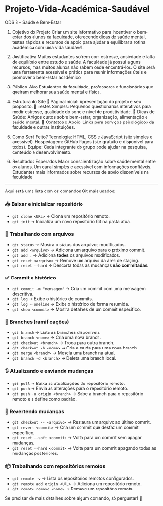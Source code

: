 # Projeto-Vida-Académica-Saudável

ODS 3 – Saúde e Bem-Estar
1. Objetivo do Projeto
Criar um site informativo para incentivar o bem-estar dos alunos da faculdade, oferecendo dicas de saúde mental, testes rápidos e recursos de apoio para ajudar a equilibrar a rotina acadêmica com uma vida saudável.

2. Justificativa
Muitos estudantes sofrem com estresse, ansiedade e falta de equilíbrio entre estudo e saúde.
A faculdade já possui alguns recursos, mas muitos alunos não sabem onde encontrá-los.
O site será uma ferramenta acessível e prática para reunir informações úteis e promover o bem-estar acadêmico.
3. Público-Alvo
Estudantes da faculdade, professores e funcionários que queiram melhorar sua saúde mental e física.

4. Estrutura do Site
📌 Página Inicial: Apresentação do projeto e seu propósito.
📌 Testes Simples: Pequenos questionários interativos para medir estresse, qualidade do sono e nível de produtividade.
📌 Dicas de Saúde: Artigos curtos sobre bem-estar, organização, alimentação e saúde mental.
📌 Contatos e Apoio: Links para serviços psicológicos da faculdade e outras instituições.

5. Como Será Feito?
Tecnologia: HTML, CSS e JavaScript (site simples e acessível).
Hospedagem: GitHub Pages (site gratuito e disponível para todos).
Equipe: Cada integrante do grupo pode ajudar na pesquisa, conteúdo e desenvolvimento.

7. Resultados Esperados
Maior conscientização sobre saúde mental entre os alunos.
Um canal simples e acessível com informações confiáveis.
Estudantes mais informados sobre recursos de apoio disponíveis na faculdade.

------------------------------------------------------------------------------------------------------------------------------------------------------

Aqui está uma lista com os comandos Git mais usados:  

### 📥 **Baixar e inicializar repositório**  
- `git clone <URL>` → Clona um repositório remoto.  
- `git init` → Inicializa um novo repositório Git na pasta atual.  

### 📂 **Trabalhando com arquivos**  
- `git status` → Mostra o status dos arquivos modificados.  
- `git add <arquivo>` → Adiciona um arquivo para o próximo commit.  
- `git add .` → Adiciona **todos** os arquivos modificados.  
- `git reset <arquivo>` → Remove um arquivo da área de staging.  
- `git reset --hard` → Descarta todas as mudanças **não commitadas**.  

### ✅ **Commit e histórico**  
- `git commit -m "mensagem"` → Cria um commit com uma mensagem descritiva.  
- `git log` → Exibe o histórico de commits.  
- `git log --oneline` → Exibe o histórico de forma resumida.  
- `git show <commit>` → Mostra detalhes de um commit específico.  

### 🔄 **Branches (ramificações)**  
- `git branch` → Lista as branches disponíveis.  
- `git branch <nome>` → Cria uma nova branch.  
- `git checkout <branch>` → Troca para outra branch.  
- `git checkout -b <nome>` → Cria e muda para uma nova branch.  
- `git merge <branch>` → Mescla uma branch na atual.  
- `git branch -d <branch>` → Deleta uma branch local.  

### 🔃 **Atualizando e enviando mudanças**  
- `git pull` → Baixa as atualizações do repositório remoto.  
- `git push` → Envia as alterações para o repositório remoto.  
- `git push -u origin <branch>` → Sobe a branch para o repositório remoto e a define como padrão.  

### 🚨 **Revertendo mudanças**  
- `git checkout -- <arquivo>` → Restaura um arquivo ao último commit.  
- `git revert <commit>` → Cria um commit que desfaz um commit específico.  
- `git reset --soft <commit>` → Volta para um commit sem apagar mudanças.  
- `git reset --hard <commit>` → Volta para um commit apagando todas as mudanças posteriores.  

### 📦 **Trabalhando com repositórios remotos**  
- `git remote -v` → Lista os repositórios remotos configurados.  
- `git remote add origin <URL>` → Adiciona um repositório remoto.  
- `git remote remove <nome>` → Remove um repositório remoto.  

Se precisar de mais detalhes sobre algum comando, só perguntar! 🚀

